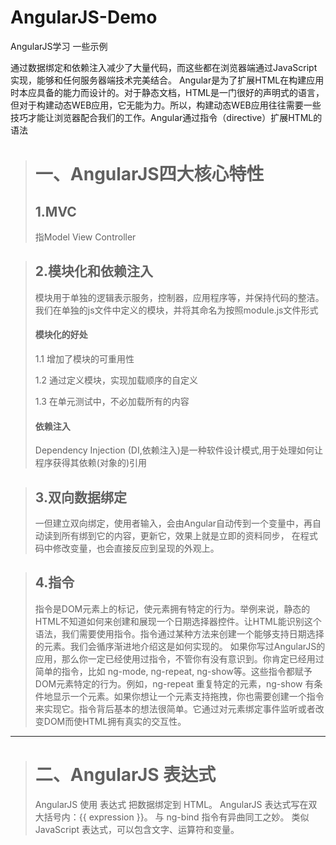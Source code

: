 # AngularJS-Demo
AngularJS学习 一些示例

通过数据绑定和依赖注入减少了大量代码，而这些都在浏览器端通过JavaScript实现，能够和任何服务器端技术完美结合。
Angular是为了扩展HTML在构建应用时本应具备的能力而设计的。对于静态文档，HTML是一门很好的声明式的语言，但对于构建动态WEB应用，它无能为力。所以，构建动态WEB应用往往需要一些技巧才能让浏览器配合我们的工作。Angular通过指令（directive）扩展HTML的语法

> # 一、AngularJS四大核心特性
> ## 1.MVC
> 指Model View Controller

> ## 2.模块化和依赖注入
> 模块用于单独的逻辑表示服务，控制器，应用程序等，并保持代码的整洁。我们在单独的js文件中定义的模块，并将其命名为按照module.js文件形式
> #### 模块化的好处
> 1.1 增加了模块的可重用性
>
> 1.2 通过定义模块，实现加载顺序的自定义
>
> 1.3 在单元测试中，不必加载所有的内容
> #### 依赖注入
> Dependency Injection (DI,依赖注入)是一种软件设计模式,用于处理如何让程序获得其依赖(对象的)引用
 
> ## 3.双向数据绑定
> 一但建立双向绑定，使用者输入，会由Angular自动传到一个变量中，再自动读到所有绑到它的内容，更新它，效果上就是立即的资料同步， 在程式码中修改变量，也会直接反应到呈现的外观上。

> ## 4.指令
> 指令是DOM元素上的标记，使元素拥有特定的行为。举例来说，静态的HTML不知道如何来创建和展现一个日期选择器控件。让HTML能识别这个语法，我们需要使用指令。指令通过某种方法来创建一个能够支持日期选择的元素。我们会循序渐进地介绍这是如何实现的。 如果你写过AngularJS的应用，那么你一定已经使用过指令，不管你有没有意识到。你肯定已经用过简单的指令，比如 ng-mode, ng-repeat, ng-show等。这些指令都赋予DOM元素特定的行为。例如，ng-repeat 重复特定的元素，ng-show 有条件地显示一个元素。如果你想让一个元素支持拖拽，你也需要创建一个指令来实现它。指令背后基本的想法很简单。它通过对元素绑定事件监听或者改变DOM而使HTML拥有真实的交互性。

---

> # 二、AngularJS 表达式
> AngularJS 使用 表达式 把数据绑定到 HTML。
> AngularJS 表达式写在双大括号内：{{ expression }}。
> 与 ng-bind 指令有异曲同工之妙。
> 类似JavaScript 表达式，可以包含文字、运算符和变量。
